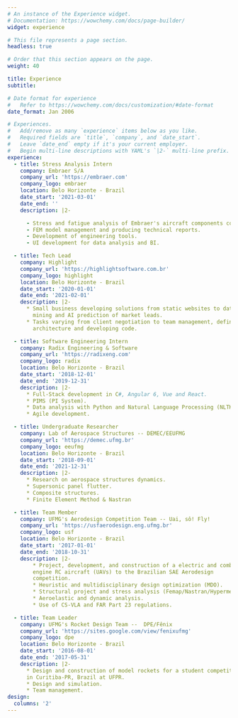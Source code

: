```yaml
---
# An instance of the Experience widget.
# Documentation: https://wowchemy.com/docs/page-builder/
widget: experience

# This file represents a page section.
headless: true

# Order that this section appears on the page.
weight: 40

title: Experience
subtitle:

# Date format for experience
#   Refer to https://wowchemy.com/docs/customization/#date-format
date_format: Jan 2006

# Experiences.
#   Add/remove as many `experience` items below as you like.
#   Required fields are `title`, `company`, and `date_start`.
#   Leave `date_end` empty if it's your current employer.
#   Begin multi-line descriptions with YAML's `|2-` multi-line prefix.
experience:
  - title: Stress Analysis Intern
    company: Embraer S/A
    company_url: 'https://embraer.com'
    company_logo: embraer
    location: Belo Horizonte - Brazil
    date_start: '2021-03-01'
    date_end: ''
    description: |2-

      - Stress and fatigue analysis of Embraer's aircraft components considering, static, thermal and dynamic loads.
      - FEM model management and producing technical reports.
      - Development of engineering tools.
      - UI development for data analysis and BI. 

  - title: Tech Lead
    company: Highlight
    company_url: 'https://highlightsoftware.com.br'
    company_logo: highlight
    location: Belo Horizonte - Brazil
    date_start: '2020-01-01'
    date_end: '2021-02-01'
    description: |2-
      * Small business developing solutions from static websites to data
        mining and AI prediction of market leads.
      * Tasks varying from client negotiation to team management, defining
        architecture and developing code.

  - title: Software Engineering Intern
    company: Radix Engineering & Software
    company_url: 'https://radixeng.com'
    company_logo: radix
    location: Belo Horizonte - Brazil
    date_start: '2018-12-01'
    date_end: '2019-12-31'
    description: |2-
      * Full-Stack development in C#, Angular 6, Vue and React.
      * PIMS (PI System).
      * Data analysis with Python and Natural Language Processing (NLTK).
      * Agile development.

  - title: Undergraduate Researcher
    company: Lab of Aerospace Structures -- DEMEC/EEUFMG
    company_url: 'https://demec.ufmg.br'
    company_logo: eeufmg
    location: Belo Horizonte - Brazil
    date_start: '2018-09-01'
    date_end: '2021-12-31'
    description: |2-
      * Research on aerospace structures dynamics.
      * Supersonic panel flutter.
      * Composite structures.
      * Finite Element Method & Nastran

  - title: Team Member
    company: UFMG's Aerodesign Competition Team -- Uai, sô! Fly!
    company_url: 'https://usfaerodesign.eng.ufmg.br'
    company_logo: usf
    location: Belo Horizonte - Brazil
    date_start: '2017-01-01'
    date_end: '2018-10-31'
    description: |2-
        * Project, development, and construction of a electric and combustion
        engine RC aircraft (UAVs) to the Brazilian SAE Aerodesign
        competition.
        * Heuristic and multidisciplinary design optimization (MDO).
        * Structural project and stress analysis (Femap/Nastran/Hypermesh).
        * Aeroelastic and dynamic analysis.
        * Use of CS-VLA and FAR Part 23 regulations.

  - title: Team Leader
    company: UFMG's Rocket Design Team --  DPE/Fênix
    company_url: 'https://sites.google.com/view/fenixufmg'
    company_logo: dpe
    location: Belo Horizonte - Brazil
    date_start: '2016-08-01'
    date_end: '2017-05-31'
    description: |2-
      * Design and construction of model rockets for a student competition
      in Curitiba-PR, Brazil at UFPR.
      * Design and simulation.
      * Team management.
design:
  columns: '2'
---
```


